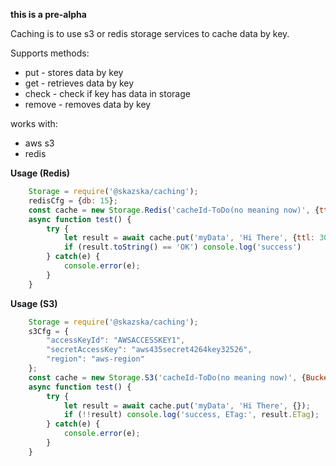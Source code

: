 **this is a pre-alpha**

Caching is to use s3 or redis storage services to cache data by key.

Supports methods:
* put - stores data by key
* get - retrieves data by key
* check - check if key has data in storage
* remove - removes data by key

works with:
* aws s3
* redis

**Usage (Redis)**
```javascript
    Storage = require('@skazska/caching');
    redisCfg = {db: 15};
    const cache = new Storage.Redis('cacheId-ToDo(no meaning now)', {ttl: 5000/*default options*/}, redisCfg);
    async function test() {
        try {
            let result = await cache.put('myData', 'Hi There', {ttl: 30000, ifNotExists: true});
            if (result.toString() == 'OK') console.log('success')       
        } catch(e) {
            console.error(e);
        }
    }
```
**Usage (S3)**
```javascript
    Storage = require('@skazska/caching');
    s3Cfg = {
        "accessKeyId": "AWSACCESSKEY1",
        "secretAccessKey": "aws435secret4264key32526",
        "region": "aws-region"
    };
    const cache = new Storage.S3('cacheId-ToDo(no meaning now)', {Bucket: 'bucketName'}, s3Cfg);
    async function test() {
        try {
            let result = await cache.put('myData', 'Hi There', {});
            if (!!result) console.log('success, ETag:', result.ETag);       
        } catch(e) {
            console.error(e);
        }
    }
```
